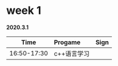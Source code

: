 # week 1

**2020.3.1**

Time|Progame|Sign
:----------:|:----------|:----------:|
16:50-17:30|c++语言学习|
